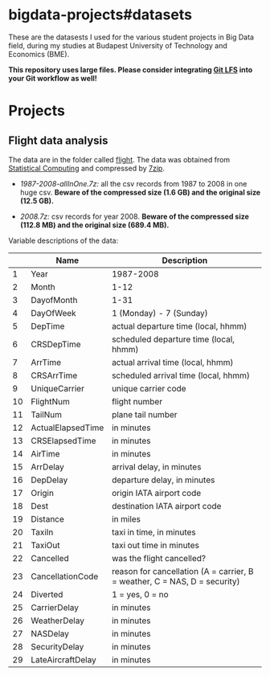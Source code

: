 # bigdata-projects#datasets
These are the datasests I used for the various student projects in Big Data field, during my studies at Budapest University of Technology and Economics (BME).

**This repository uses large files. Please consider integrating [Git LFS](https://git-lfs.github.com/) into your Git workflow as well!**

# Projects
## Flight data analysis

The data are in the folder called [flight](https://github.com/benedekh/bigdata-projects/tree/datasets/flight/). The data was obtained from [Statistical Computing](http://stat-computing.org/dataexpo/2009/the-data.html) and compressed by [7zip](http://www.7-zip.org/).

* *1987-2008-allInOne.7z:* all the csv records from 1987 to 2008 in one huge csv. **Beware of the compressed size (1.6 GB) and the original size (12.5 GB).**

* *2008.7z:* csv records for year 2008. **Beware of the compressed size (112.8 MB) and the original size (689.4 MB).**

Variable descriptions of the data:

| |Name|Description|
|---|----|-----------|
|1|Year|1987-2008|
|2|Month|1-12|
|3|DayofMonth|1-31|
|4|DayOfWeek|1 (Monday) - 7 (Sunday)|
|5|DepTime|actual departure time (local, hhmm)|
|6|CRSDepTime|scheduled departure time (local, hhmm)|
|7|ArrTime|actual arrival time (local, hhmm)|
|8|CRSArrTime|scheduled arrival time (local, hhmm)|
|9|UniqueCarrier|unique carrier code|
|10|FlightNum|flight number|
|11|TailNum|plane tail number|
|12|ActualElapsedTime|in minutes|
|13|CRSElapsedTime|in minutes|
|14|AirTime|in minutes|
|15|ArrDelay|arrival delay, in minutes|
|16|DepDelay|departure delay, in minutes|
|17|Origin|origin IATA airport code|
|18|Dest|destination IATA airport code|
|19|Distance|in miles|
|20|TaxiIn|taxi in time, in minutes|
|21|TaxiOut|taxi out time in minutes|
|22|Cancelled|was the flight cancelled?|
|23|CancellationCode|reason for cancellation (A = carrier, B = weather, C = NAS, D = security)|
|24|Diverted|1 = yes, 0 = no|
|25|CarrierDelay|in minutes|
|26|WeatherDelay|in minutes|
|27|NASDelay|in minutes|
|28|SecurityDelay|in minutes|
|29|LateAircraftDelay|in minutes|





